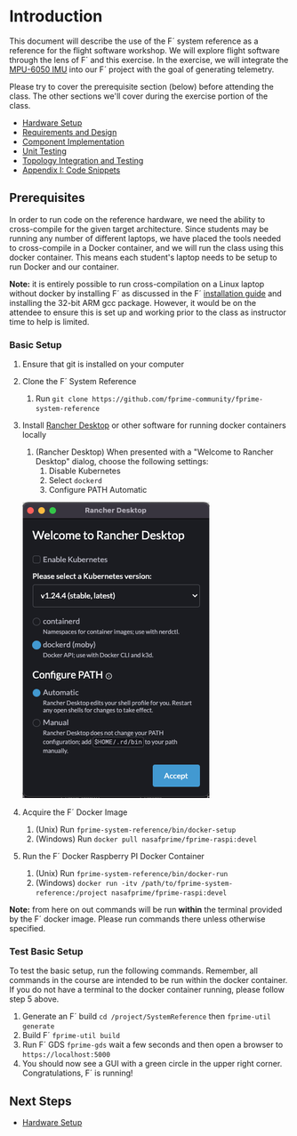# Introduction

This document will describe the use of the F´ system reference as a reference for the flight software workshop. We will
explore flight software through the lens of F´ and this exercise. In the exercise, we will integrate the
[MPU-6050 IMU](https://learn.adafruit.com/mpu6050-6-dof-accelerometer-and-gyro) into our F´ project with the goal of
generating telemetry.

Please try to cover the prerequisite section (below) before attending the class. The other sections we'll cover during
the exercise portion of the class.

- [Hardware Setup](./hardware.md)
- [Requirements and Design](./requirements-and-design.md)
- [Component Implementation](./component-implementation.md)
- [Unit Testing](./unit-testing.md)
- [Topology Integration and Testing](./topology-integration.md)
- [Appendix I: Code Snippets](./appendix-1.md)


## Prerequisites

In order to run code on the reference hardware, we need the ability to cross-compile for the given target architecture.
Since students may be running any number of different laptops, we have placed the tools needed to cross-compile in a
Docker container, and we will run the class using this docker container. This means each student's laptop needs to be
setup to run Docker and our container.

**Note:** it is entirely possible to run cross-compilation on a Linux laptop without docker by installing F´ as
discussed in the F´ [installation guide](https://nasa.github.io/fprime/INSTALL.html) and installing the 32-bit ARM gcc
package. However, it would be on the attendee to ensure this is set up and working prior to the class as instructor time
to help is limited.


### Basic Setup

1. Ensure that git is installed on your computer
2. Clone the F´ System Reference
   1. Run `git clone https://github.com/fprime-community/fprime-system-reference`
3. Install [Rancher Desktop](https://rancherdesktop.io/) or other software for running docker containers locally
   1. (Rancher Desktop) When presented with a "Welcome to Rancher Desktop" dialog, choose the following settings:
      1. Disable Kubernetes
      2. Select `dockerd` 
      3. Configure PATH Automatic

   ![Rancher Config](../img/rancher-config.png)
4. Acquire the F´ Docker Image
   1. (Unix) Run `fprime-system-reference/bin/docker-setup`
   2. (Windows) Run `docker pull nasafprime/fprime-raspi:devel`
5. Run the F´ Docker Raspberry PI Docker Container
   1. (Unix) Run `fprime-system-reference/bin/docker-run`
   2. (Windows) `docker run -itv /path/to/fprime-system-reference:/project nasafprime/fprime-raspi:devel`

**Note:** from here on out commands will be run **within** the terminal provided by the F´ docker image. Please run
commands there unless otherwise specified.

### Test Basic Setup

To test the basic setup, run the following commands. Remember, all commands in the course are intended to be run within
the docker container.  If you do not have a terminal to the docker container running, please follow step 5 above.

1. Generate an F´ build `cd /project/SystemReference` then `fprime-util generate`
2. Build F´ `fprime-util build`
3. Run F´ GDS `fprime-gds` wait a few seconds and then open a browser to `https://localhost:5000`
4. You should now see a GUI with a green circle in the upper right corner.  Congratulations, F´ is running!

## Next Steps
- [Hardware Setup](./hardware.md)
